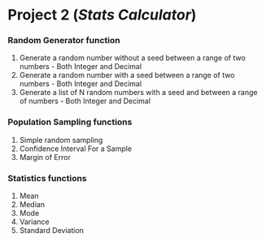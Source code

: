 # Project 2 (***Stats Calculator***)
### Random Generator function

1. Generate a random number without a seed between a range of two numbers - Both Integer and Decimal
2. Generate a random number with a seed between a range of two numbers - Both Integer and Decimal
3. Generate a list of N random numbers with a seed and between a range of numbers - Both Integer and Decimal

### Population Sampling functions

1. Simple random sampling
2. Confidence Interval For a Sample
3. Margin of Error

### Statistics functions

1. Mean
2. Median
3. Mode
4. Variance
5. Standard Deviation
